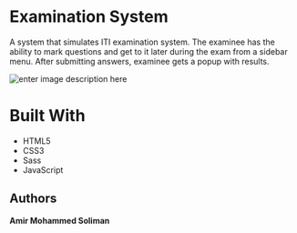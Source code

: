 ﻿# Examination System

A system that simulates ITI examination system. The examinee has the ability to mark questions and get to it later during the exam from a sidebar menu. After submitting answers, examinee gets a popup with results.

![enter image description here](https://www.pngitem.com/pimgs/m/476-4768356_html-css-javascript-logo-clipart-png-download-html.png)
#  Built With

- HTML5
- CSS3
- Sass
- JavaScript 

## Authors
**Amir Mohammed Soliman**
